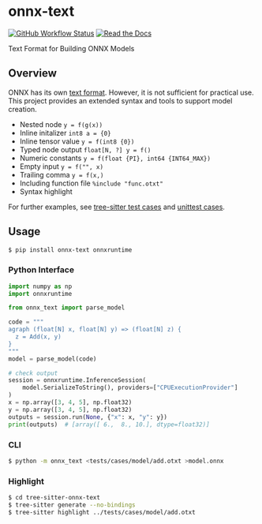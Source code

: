 # onnx-text

[![GitHub Workflow Status](https://img.shields.io/github/actions/workflow/status/regen100/onnx-text/ci.yml)](https://github.com/regen100/onnx-text/actions/workflows/ci.yml)
[![Read the Docs](https://img.shields.io/readthedocs/onnx-text)](http://onnx-text.readthedocs.io/)

Text Format for Building ONNX Models

## Overview

ONNX has its own [text format](https://github.com/onnx/onnx/blob/main/docs/Syntax.md). However, it is not sufficient for practical use. This project provides an extended syntax and tools to support model creation.

*   Nested node `y = f(g(x))`
*   Inline initalizer `int8 a = {0}`
*   Inline tensor value `y = f(int8 {0})`
*   Typed node output `float[N, ?] y = f()`
*   Numeric constants `y = f(float {PI}, int64 {INT64_MAX})`
*   Empty input `y = f("", x)`
*   Trailing comma `y = f(x,)`
*   Including function file `%include "func.otxt"`
*   Syntax highlight

For further examples, see [tree-sitter test cases](tree-sitter-onnx-text/test/corpus) and [unittest cases](./tests/cases).

## Usage

```bash
$ pip install onnx-text onnxruntime
```

### Python Interface

```python
import numpy as np
import onnxruntime

from onnx_text import parse_model

code = """
agraph (float[N] x, float[N] y) => (float[N] z) {
  z = Add(x, y)
}
"""
model = parse_model(code)

# check output
session = onnxruntime.InferenceSession(
    model.SerializeToString(), providers=["CPUExecutionProvider"]
)
x = np.array([3, 4, 5], np.float32)
y = np.array([3, 4, 5], np.float32)
outputs = session.run(None, {"x": x, "y": y})
print(outputs)  # [array([ 6.,  8., 10.], dtype=float32)]
```

### CLI

```bash
$ python -m onnx_text <tests/cases/model/add.otxt >model.onnx
```

### Highlight

```bash
$ cd tree-sitter-onnx-text
$ tree-sitter generate --no-bindings
$ tree-sitter highlight ../tests/cases/model/add.otxt
```
